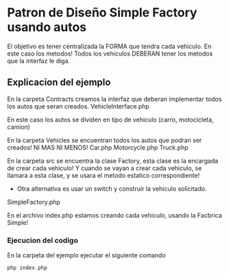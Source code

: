 # Patron de Diseño Simple Factory usando autos

El objetivo es tener centralizada la FORMA que tendra cada vehiculo. En este caso los metodos!
Todos los vehiculos DEBERAN tener los metodos que la interfaz le diga.

## Explicacion del ejemplo

En la carpeta Contracts creamos la interfaz que deberan implementar todos los autos que seran creados.
VehicleInterface.php

En este caso los autos se dividen en tipo de vehiculo (carro, motocicleta, camion)

En la carpeta Vehicles se encuentran todos los autos que podran ser creados! NI MAS NI MENOS!
Car.php
Motorcycle.php
Truck.php

En la carpeta src se encuentra la clase Factory, esta clase es la encargada de crear cada vehiculo!
Y cuando se vayan a crear cada vehiculo, se llamara a esta clase, y se usara el metodo estatico correspondiente!
- Otra alternativa es usar un switch y construir la vehiculo solicitado.

SimpleFactory.php

En el archivo index.php estamos creando cada vehiculo, usando la Facbrica Simple!


### Ejecucion del codigo
En la carpeta del ejemplo ejecutar el siguiente comando
```php
php index.php
```
